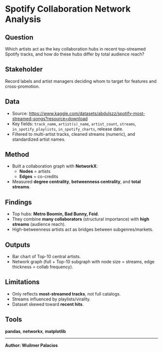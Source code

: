 # Spotify Collaboration Network Analysis

## Question
Which artists act as the key collaboration hubs in recent top-streamed Spotify tracks, and how do these hubs differ by total audience reach?

## Stakeholder
Record labels and artist managers deciding whom to target for features and cross-promotion.

## Data
- Source: https://www.kaggle.com/datasets/abdulszz/spotify-most-streamed-songs?resource=download  
- Key fields: `track_name`, `artist(s)_name`, `artist_count`, `streams`, `in_spotify_playlists`, `in_spotify_charts`, release date.  
- Filtered to multi-artist tracks, cleaned streams (numeric), and standardized artist names.  

## Method
- Built a collaboration graph with **NetworkX**:
  - **Nodes** = artists  
  - **Edges** = co-credits  
- Measured **degree centrality**, **betweenness centrality**, and **total streams**.  

## Findings
- Top hubs: **Metro Boomin, Bad Bunny, Feid**.  
- They combine **many collaborators** (structural importance) with **high streams** (audience reach).  
- High-betweenness artists act as bridges between subgenres/markets.

## Outputs
- Bar chart of Top-10 central artists.  
- Network graph (full + Top-10 subgraph with node size = streams, edge thickness = collab frequency).  

## Limitations
- Only reflects **most-streamed tracks**, not full catalogs.  
- Streams influenced by playlists/virality.  
- Dataset skewed toward **recent hits**.  

## Tools
**pandas**, **networkx**, **matplotlib**

---

**Author: Wuilmer Palacios**
